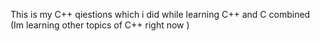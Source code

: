 This is my C++ qiestions which i did while learning C++ and C combined (Im learning other topics of C++ right now )
